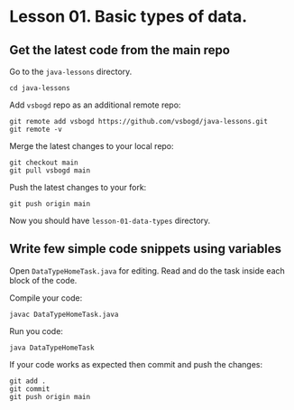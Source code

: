 # Lesson 01. Basic types of data.

## Get the latest code from the main repo

Go to the `java-lessons` directory.
```
cd java-lessons
```

Add `vsbogd` repo as an additional remote repo:
```
git remote add vsbogd https://github.com/vsbogd/java-lessons.git
git remote -v
```

Merge the latest changes to your local repo:
```
git checkout main
git pull vsbogd main
```

Push the latest changes to your fork:
```
git push origin main
```

Now you should have `lesson-01-data-types` directory.

## Write few simple code snippets using variables

Open `DataTypeHomeTask.java` for editing.
Read and do the task inside each block of the code.

Compile your code:
```
javac DataTypeHomeTask.java
```

Run you code:
```
java DataTypeHomeTask
```

If your code works as expected then commit and push the changes:
```
git add .
git commit
git push origin main
```
